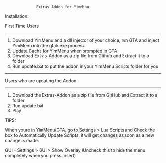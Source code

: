     
                                                               
                  Extras Addon for YimMenu                                 

Installation:

First Time Users
________________
1) Download YimMenu and a dll injector of your choice, run GTA and inject YimMenu into the gta5.exe process
2) Update Cache for YimMenu when prompted in GTA
3) Download Extras-Addon as a zip file from Github and Extract it to a folder
4) Run update.bat to put the addon in your YimMenu Scripts folder for you

---------------------------------------------------------------------------------------------------------------

Users who are updating the Addon
________________________________
1) Download the Extras-Addon as a zip file from GitHub and Extract it to a folder
2) Run update.bat
3) Play

TIPS:

When youre in YimMenu/GTA, go to Settings > Lua Scripts and Check the box to Automatically Update Scripts, 
it will get changes as soon as a new change is made.

GUI - Settings > GUI > Show Overlay (Uncheck this to hide the menu completely when you press Insert)
